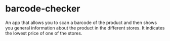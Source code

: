 # barcode-checker
An app that allows you to scan a barcode of the product and then shows you general information about the product in the different stores. It indicates the lowest price of one of the stores.
